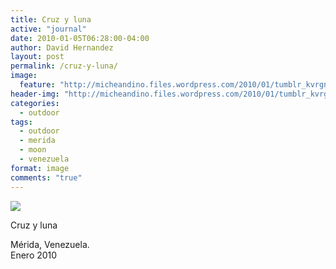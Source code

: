 ```yaml
---
title: Cruz y luna
active: "journal"
date: 2010-01-05T06:28:00-04:00
author: David Hernandez
layout: post
permalink: /cruz-y-luna/
image:
  feature: "http://micheandino.files.wordpress.com/2010/01/tumblr_kvrgnytffb1qa1qgjo1_1280.jpg"
header-img: "http://micheandino.files.wordpress.com/2010/01/tumblr_kvrgnytffb1qa1qgjo1_1280.jpg"
categories:
  - outdoor
tags:
  - outdoor
  - merida
  - moon
  - venezuela
format: image
comments: "true"
---
```

<a href="http://micheandino.files.wordpress.com/2010/01/tumblr_kvrgnytffb1qa1qgjo1_1280.jpg" class="popup"  title="Cruz y luna" data-caption="© 2010 by David Hernández">
<img src="http://micheandino.files.wordpress.com/2010/01/tumblr_kvrgnytffb1qa1qgjo1_1280.jpg"></a>

Cruz y luna

Mérida, Venezuela.<br>
Enero 2010
